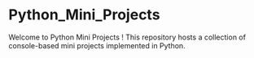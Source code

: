 # Python_Mini_Projects
Welcome to Python Mini Projects ! This repository hosts a collection of console-based mini projects implemented in Python.
